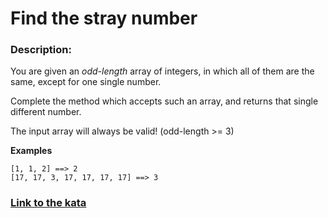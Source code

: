 # Find the stray number

### Description:

You are given an *odd-length* array of integers, in which all of them are the same, except for one single number.

Complete the method which accepts such an array, and returns that single different number.

The input array will always be valid! (odd-length >= 3)

**Examples**
```
[1, 1, 2] ==> 2
[17, 17, 3, 17, 17, 17, 17] ==> 3
```

### [Link to the kata](https://www.codewars.com/kata/57f609022f4d534f05000024)